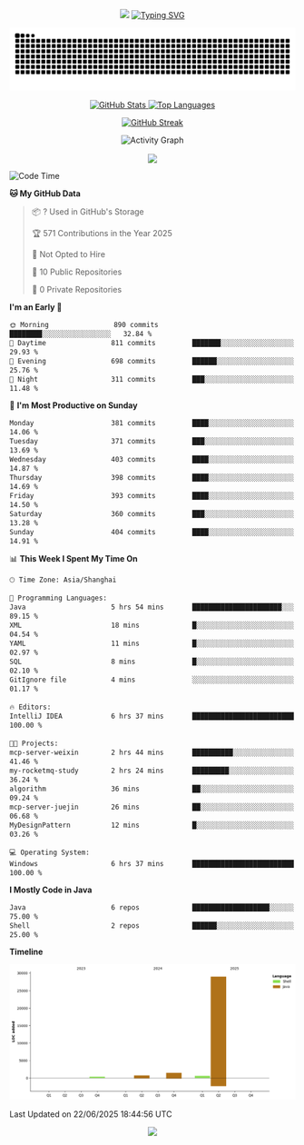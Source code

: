 <!-- -->

<p align="center">
<img src="https://capsule-render.vercel.app/api?type=waving&color=timeGradient&height=300&&section=header&text=HI%20THEME!&fontSize=90&fontAlign=50&fontAlignY=30&desc=I%20am%20AlfonsoKevin!&descAlign=50&descSize=30&descAlignY=60&animation=twinkling" />
    <a align="center" href="https://www.kaijavademo.top/"><img src="https://readme-typing-svg.demolab.com?font=Fira+Code&center=true&pause=1000&width=435&lines=Welcome+to+my+GitHub+profile+page!;%E6%AC%A2%E8%BF%8E%E6%9D%A5%E5%88%B0%E6%88%91%E7%9A%84GitHub%E4%B8%BB%E9%A1%B5%EF%BC%81" alt="Typing SVG" height=200 /> </a>
</p>
 <p align="center"><img src="https://raw.githubusercontent.com/AlfonsoKevin/AlfonsoKevin/output/github-contribution-grid-snake.svg"></p>

</p>


<p align="center" >
  <a href="https://github.com/AlfonsoKevin">  
    <img src="https://github-readme-stats.vercel.app/api/?username=AlfonsoKevin&layout=compact&border_radius=20" width="400"  alt="GitHub Stats" />
  </a>
  <a href="https://www.kaijavademo.top/">
    <img src="https://github-readme-stats.vercel.app/api/top-langs/?username=AlfonsoKevin&layout=compact&border_radius=20" width=400 alt="Top Languages"/>
  </a>
</p>


<p align="center">
    <a href="https://github.com/AlfonsoKevin">
    <img src="https://streak-stats.demolab.com?user=AlfonsoKevin&theme=transparent&hide_border=false%C2%A0%C2%A0%E5%81%87&short_numbers=false%C2%A0%C2%A0%E5%81%87&card_width=595&card_height=234" height="400"  alt="GitHub Streak" />
    </a>
</p>



<p align="center">
    <img width="800" src="https://github-readme-activity-graph.vercel.app/graph?username=AlfonsoKevin&theme=github-compact&hide_border=true&area=true&from=2024-06-01&to=2024-12-31&grid=false&custom_title=Activity%20Graph" alt="Activity Graph" title="Activity Graph" />
</p> 




<p align="center">
	<img align="center" src="https://skillicons.dev/icons?i=idea,java,mysql,redis,spring,rocket,html,css,js,react,linux,py,c,clion,docker,md,stackoverflow&theme=light" />    
</p>


<!--START_SECTION:waka-->
![Code Time](http://img.shields.io/badge/Code%20Time-122%20hrs%2028%20mins-blue)

**🐱 My GitHub Data** 

> 📦 ? Used in GitHub's Storage 
 > 
> 🏆 571 Contributions in the Year 2025
 > 
> 🚫 Not Opted to Hire
 > 
> 📜 10 Public Repositories 
 > 
> 🔑 0 Private Repositories 
 > 
**I'm an Early 🐤** 

```text
🌞 Morning                890 commits         ████████░░░░░░░░░░░░░░░░░   32.84 % 
🌆 Daytime                811 commits         ███████░░░░░░░░░░░░░░░░░░   29.93 % 
🌃 Evening                698 commits         ██████░░░░░░░░░░░░░░░░░░░   25.76 % 
🌙 Night                  311 commits         ███░░░░░░░░░░░░░░░░░░░░░░   11.48 % 
```
📅 **I'm Most Productive on Sunday** 

```text
Monday                   381 commits         ████░░░░░░░░░░░░░░░░░░░░░   14.06 % 
Tuesday                  371 commits         ███░░░░░░░░░░░░░░░░░░░░░░   13.69 % 
Wednesday                403 commits         ████░░░░░░░░░░░░░░░░░░░░░   14.87 % 
Thursday                 398 commits         ████░░░░░░░░░░░░░░░░░░░░░   14.69 % 
Friday                   393 commits         ████░░░░░░░░░░░░░░░░░░░░░   14.50 % 
Saturday                 360 commits         ███░░░░░░░░░░░░░░░░░░░░░░   13.28 % 
Sunday                   404 commits         ████░░░░░░░░░░░░░░░░░░░░░   14.91 % 
```


📊 **This Week I Spent My Time On** 

```text
🕑︎ Time Zone: Asia/Shanghai

💬 Programming Languages: 
Java                     5 hrs 54 mins       ██████████████████████░░░   89.15 % 
XML                      18 mins             █░░░░░░░░░░░░░░░░░░░░░░░░   04.54 % 
YAML                     11 mins             █░░░░░░░░░░░░░░░░░░░░░░░░   02.97 % 
SQL                      8 mins              █░░░░░░░░░░░░░░░░░░░░░░░░   02.10 % 
GitIgnore file           4 mins              ░░░░░░░░░░░░░░░░░░░░░░░░░   01.17 % 

🔥 Editors: 
IntelliJ IDEA            6 hrs 37 mins       █████████████████████████   100.00 % 

🐱‍💻 Projects: 
mcp-server-weixin        2 hrs 44 mins       ██████████░░░░░░░░░░░░░░░   41.46 % 
my-rocketmq-study        2 hrs 24 mins       █████████░░░░░░░░░░░░░░░░   36.24 % 
algorithm                36 mins             ██░░░░░░░░░░░░░░░░░░░░░░░   09.24 % 
mcp-server-juejin        26 mins             ██░░░░░░░░░░░░░░░░░░░░░░░   06.68 % 
MyDesignPattern          12 mins             █░░░░░░░░░░░░░░░░░░░░░░░░   03.26 % 

💻 Operating System: 
Windows                  6 hrs 37 mins       █████████████████████████   100.00 % 
```

**I Mostly Code in Java** 

```text
Java                     6 repos             ███████████████████░░░░░░   75.00 % 
Shell                    2 repos             ██████░░░░░░░░░░░░░░░░░░░   25.00 % 
```



**Timeline**

![Lines of Code chart](https://raw.githubusercontent.com/AlfonsoKevin/AlfonsoKevin/main/assets/bar_graph.png)


 Last Updated on 22/06/2025 18:44:56 UTC
<!--END_SECTION:waka-->

<p align="center">
    <a href="https://github.com/AlfonsoKevin"></a><img src="https://img.shields.io/badge/GitHub-grey?logo=github" />
</p>
